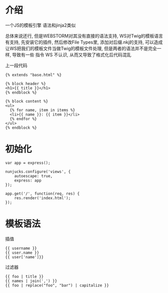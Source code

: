 # 介绍 #
一个JS的模板引擎
语法和jinja2类似

总体来说还行, 但是WEBSTORM对其没有直接的语法支持, WS对Twig的模板语言有支持, 先安装它的插件, 然后修改File Types里, 添加对后缀.nkj的支持, 可以造成让WS把我们的模板文件当做Twig的模板文件处理, 但是两者的语法并不是完全一样, 导致有一些 指令 WS 不认识, 从而又导致了格式化后代码混乱


上一段代码

	{% extends "base.html" %}
	
	{% block header %}
	<h1>{{ title }}</h1>
	{% endblock %}
	
	{% block content %}
	<ul>
	  {% for name, item in items %}
	  <li>{{ name }}: {{ item }}</li>
	  {% endfor %}
	</ul>
	{% endblock %}


# 初始化 #

	var app = express();
	
	nunjucks.configure('views', {
	    autoescape: true,
	    express: app
	});
	
	app.get('/', function(req, res) {
	    res.render('index.html');
	});

# 模板语法 #
插值
	
	{{ username }}
	{{ user.name }}
	{{ user['name']}}

过滤器

	{{ foo | title }}
	{{ names | join(',') }}
	{{ foo | replace("foo", "bar") | capitalize }}

